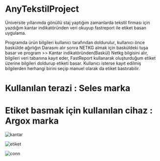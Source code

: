 # AnyTekstilProject
Üniversite yıllarımda gönüllü staj yaptığım zamanlarda tekstil firması için yazdığım kantar indikatöründen veri okuyup fastreport ile etiket basan uygulama.

Programda ürün bilgileri kullanıcı tarafından doldurulur, kullanıcı önce baskülde ağırlığın Darasını alır sonra NETKG almak için basküldeki tuşa basar ve program >> Kantar indikatöründen(Baskül) Netkg bilgisini alır, bilgileri veri tabanına kayıt eder, FastReport kullanarak oluşturduğum etiket üzerine bilgileri doldurup etiketi basar. Kullanıcı isterse kayıt edilmiş bilgilerden herhangi birini seçip manuel olarak da etiket bastırabilir.

# Kullanılan terazi : Seles marka
# Etiket basmak için kullanılan cihaz : Argox marka

![kantar](https://user-images.githubusercontent.com/110036091/232813165-8890b33a-711c-40f0-9e2c-d73e51679999.png)

![etiket](https://user-images.githubusercontent.com/110036091/232813160-ae03c998-c2f1-4251-ac15-a2b4e3b2c014.jpg)

![conn](https://user-images.githubusercontent.com/110036091/232813153-51db9871-b698-4422-b773-99a26285970c.png)
